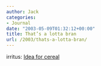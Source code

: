 ```yaml
---
author: Jack
categories:
- Journal
date: "2003-05-09T01:32:12+00:00"
title: That’s a lotta bran
url: /2003/thats-a-lotta-bran/
---
```


irritus: [Idea for cereal][1]

 [1]: http://www.irritus.org/images/projects/merciful.jpg